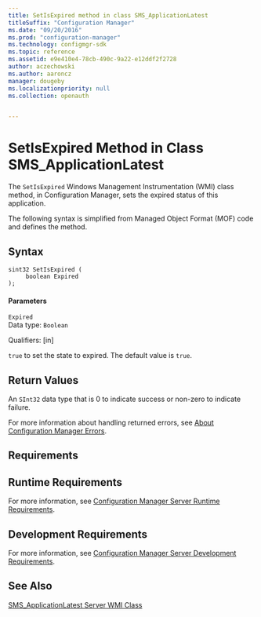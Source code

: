 ```yaml
---
title: SetIsExpired method in class SMS_ApplicationLatest
titleSuffix: "Configuration Manager"
ms.date: "09/20/2016"
ms.prod: "configuration-manager"
ms.technology: configmgr-sdk
ms.topic: reference
ms.assetid: e9e410e4-78cb-490c-9a22-e12ddf2f2728
author: aczechowski
ms.author: aaroncz
manager: dougeby
ms.localizationpriority: null
ms.collection: openauth


---
```

# SetIsExpired Method in Class SMS_ApplicationLatest
The `SetIsExpired` Windows Management Instrumentation (WMI) class method, in Configuration Manager, sets the expired status of this application.  

 The following syntax is simplified from Managed Object Format (MOF) code and defines the method.  

## Syntax  

```  
sint32 SetIsExpired (  
     boolean Expired  
);  
```  

#### Parameters  
 `Expired`  
 Data type: `Boolean`  

 Qualifiers: [in]  

 `true` to set the state to expired. The default value is `true`.  

## Return Values  
 An `SInt32` data type that is 0 to indicate success or non-zero to indicate failure.  

 For more information about handling returned errors, see [About Configuration Manager Errors](../../../develop/core/understand/about-configuration-manager-errors.md).  

## Requirements  

## Runtime Requirements  
 For more information, see [Configuration Manager Server Runtime Requirements](../../../develop/core/reqs/server-runtime-requirements.md).  

## Development Requirements  
 For more information, see [Configuration Manager Server Development Requirements](../../../develop/core/reqs/server-development-requirements.md).  

## See Also  
 [SMS_ApplicationLatest Server WMI Class](../../../develop/reference/apps/sms_applicationlatest-server-wmi-class.md)   
